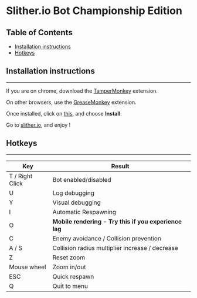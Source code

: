 # Slither.io Bot Championship Edition
## Table of Contents
- [Installation instructions](https://github.com/j-c-m/Slither.io-bot#installation-instructions)
- [Hotkeys](https://github.com/j-c-m/Slither.io-bot#hotkeys)

## Installation instructions
---
If you are on chrome, download the [TamperMonkey](https://chrome.google.com/webstore/detail/tampermonkey/dhdgffkkebhmkfjojejmpbldmpobfkfo?hl=en) extension.

On other browsers, use the [GreaseMonkey](https://addons.mozilla.org/en-GB/firefox/addon/greasemonkey/) extension.

Once installed, click on [this](https://github.com/j-c-m/slither.io-bot/raw/master/bot.user.js), and choose **Install**.

Go to [slither.io](http://slither.io/), and enjoy !

## Hotkeys
---
Key | Result
---|---
T / Right Click | Bot enabled/disabled
U | Log debugging
Y | Visual debugging
I | Automatic Respawning
O | **Mobile rendering - Try this if you experience lag**
C | Enemy avoidance / Collision prevention
A / S | Collision radius multiplier increase / decrease
Z | Reset zoom
Mouse wheel | Zoom in/out
ESC | Quick respawn
Q | Quit to menu
